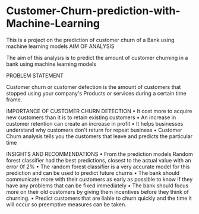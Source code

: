 # Customer-Churn-prediction-with-Machine-Learning
This is a project on the prediction of customer churn of a Bank using machine learning models
 AIM OF ANALYSIS

 The aim of this analysis is to predict the amount of customer churning in a bank using machine learning models

 PROBLEM STATEMENT

 Customer churn or customer defection is the amount of customers that stopped using your company's
 Products or services during a certain time frame.

 IMPORTANCE OF CUSTOMER CHURN DETECTION
•	It cost more to acquire new customers than it is to retain existing customers
•	An increase in customer retention can create an increase in profit
•	It helps businesses understand why customers don't return for repeat business
•	Customer Churn analysis tells you the customers that leave and predicts the particular time

 INSIGHTS AND RECOMMENDATIONS
•	From the prediction models Random forest classifier had the best predictions, closest to the actual    value with an error 0f 2%
•	The random forest classifier is a very accurate model for this prediction and can be used to predict future churns
•	The bank should communicate more with their customers as early as possible to know if they have any problems that can be fixed immediately
•	The bank should focus more on their old customers by giving them incentives before they think of churning.
•	Predict customers that are liable to churn quickly and the time it will occur so preemptive measures can be taken.
